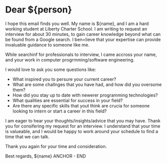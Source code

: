# Dear ${person}

I hope this email finds you well. My name is ${name}, and I am a hard working student at Liberty Charter School. I am writing to request an interview for about 30 minutes, to gain career knowledge beyond what can be found from a Google search. I ben=lieve that your expertise can provide invaluable guidance to someone like me.

While searchinf for professionals to interview, I came accross your name, and your work in computer progrmming/software engineering.

I would love to ask you some questions like:

* What inspired you to persure your current career?
* What are some challnges that you have had, and how did you oversome them?
* How did you stay up to date with newerer programming technologies?
* What qualities are essential for success in your field?
* Are there any specific skills that yout think are crucia for someone looking to intern or start a career in this field?

I am eager to hear your thoughts/insights/advice that you may have. Thank you for consifering my request for an interview. I understand that your time is valueable, and I would be happy to work around your schedule to find a time that we can talk.

Thank you again for your time and consideration.

Best regards,
${name}
ANCHOR - END
